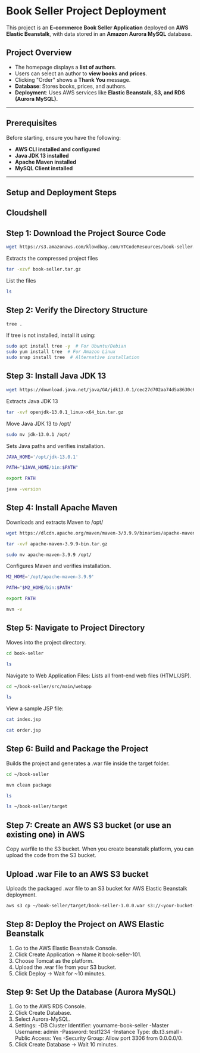# Book Seller Project Deployment

This project is an **E-commerce Book Seller Application** deployed on **AWS Elastic Beanstalk**, with data stored in an **Amazon Aurora MySQL** database.

## **Project Overview**
- The homepage displays a **list of authors**.
- Users can select an author to **view books and prices**.
- Clicking "Order" shows a **Thank You** message.
- **Database**: Stores books, prices, and authors.
- **Deployment**: Uses AWS services like **Elastic Beanstalk, S3, and RDS (Aurora MySQL).**

---

## **Prerequisites**
Before starting, ensure you have the following:
- **AWS CLI installed and configured**
- **Java JDK 13 installed**
- **Apache Maven installed**
- **MySQL Client installed**

---

## **Setup and Deployment Steps**

## **Cloudshell**

## **Step 1: Download the Project Source Code**
```bash
wget https://s3.amazonaws.com/klowdbay.com/YTCodeResources/book-seller.tar.gz
```
Extracts the compressed project files
```bash
tar -xzvf book-seller.tar.gz
```
List the files
```bash
ls
```


## **Step 2: Verify the Directory Structure**
```bash
tree .
```
If tree is not installed, install it using:
```bash
sudo apt install tree -y  # For Ubuntu/Debian
sudo yum install tree  # For Amazon Linux
sudo snap install tree  # Alternative installation
```


## **Step 3: Install Java JDK 13**
```bash
wget https://download.java.net/java/GA/jdk13.0.1/cec27d702aa74d5a8630c65ae61e4305/9/GPL/openjdk-13.0.1_linux-x64_bin.tar.gz
```
Extracts Java JDK 13
```bash
tar -xvf openjdk-13.0.1_linux-x64_bin.tar.gz
```
Move Java JDK 13 to /opt/
```bash
sudo mv jdk-13.0.1 /opt/
```
Sets Java paths and verifies installation.
```bash
JAVA_HOME='/opt/jdk-13.0.1'
```
```bash
PATH="$JAVA_HOME/bin:$PATH"
```
```bash
export PATH
```
```bash
java -version
```


## **Step 4: Install Apache Maven**
Downloads and extracts Maven to /opt/
```bash
wget https://dlcdn.apache.org/maven/maven-3/3.9.9/binaries/apache-maven-3.9.9-bin.tar.gz
```
```bash
tar -xvf apache-maven-3.9.9-bin.tar.gz
```
```bash
sudo mv apache-maven-3.9.9 /opt/
```
Configures Maven and verifies installation.
```bash
M2_HOME='/opt/apache-maven-3.9.9'
```
```bash
PATH="$M2_HOME/bin:$PATH"
```
```bash
export PATH
```
```bash
mvn -v
```


## **Step 5: Navigate to Project Directory**
Moves into the project directory.
```bash
cd book-seller
```
```bash
ls
```

Navigate to Web Application Files: 
Lists all front-end web files (HTML/JSP).
```bash
cd ~/book-seller/src/main/webapp
```
```bash
ls
```
View a sample JSP file:
```bash
cat index.jsp
```
```bash
cat order.jsp
```


## **Step 6: Build and Package the Project**
Builds the project and generates a .war file inside the target folder.
```bash
cd ~/book-seller
```
```bash
mvn clean package
```
```bash
ls
```
```bash
ls ~/book-seller/target
```


## **Step 7: Create an AWS S3 bucket (or use an existing one) in AWS**
Copy warfile to the S3 bucket. When you create beanstalk platform, you can upload the code from the S3 bucket.

## **Upload .war File to an AWS S3 bucket**
Uploads the packaged .war file to an S3 bucket for AWS Elastic Beanstalk deployment.
```bash
aws s3 cp ~/book-seller/target/book-seller-1.0.0.war s3://<your-bucket-name>/ForBeanstalk/
```


## **Step 8: Deploy the Project on AWS Elastic Beanstalk**
1. Go to the AWS Elastic Beanstalk Console.
2. Click Create Application → Name it book-seller-101.
3. Choose Tomcat as the platform.
4. Upload the .war file from your S3 bucket.
5. Click Deploy → Wait for ~10 minutes.


## **Step 9: Set Up the Database (Aurora MySQL)**
1. Go to the AWS RDS Console.
2. Click Create Database.
3. Select Aurora-MySQL.
4. Settings:
    -DB Cluster Identifier: yourname-book-seller
    -Master Username: admin
    -Password: test1234
    -Instance Type: db.t3.small
    -Public Access: Yes
    -Security Group: Allow port 3306 from 0.0.0.0/0.
5. Click Create Database → Wait 10 minutes.




